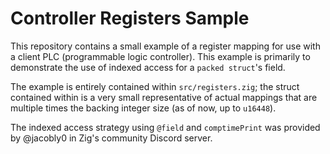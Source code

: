 # Controller Registers Sample

This repository contains a small example of a register mapping for use with a
client PLC (programmable logic controller). This example is primarily to
demonstrate the use of indexed access for a `packed struct`'s field.

The example is entirely contained within `src/registers.zig`; the struct 
contained within is a very small representative of actual mappings that are
multiple times the backing integer size (as of now, up to `u16448`).

The indexed access strategy using `@field` and `comptimePrint` was provided by
@jacobly0 in Zig's community Discord server.
